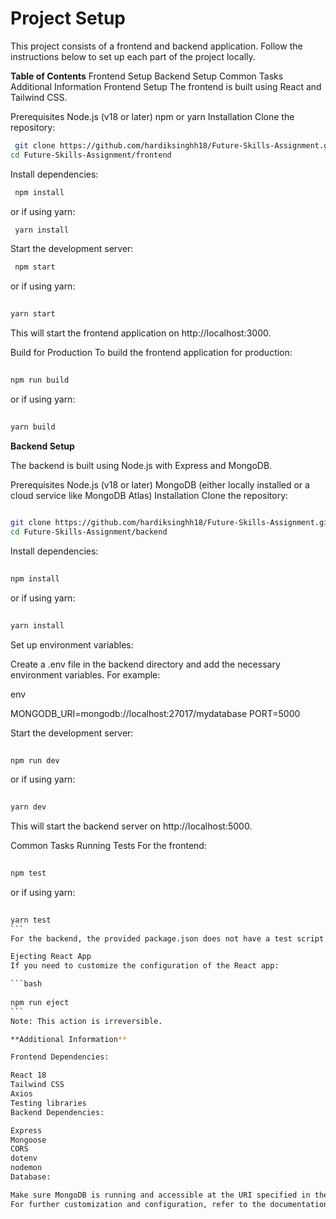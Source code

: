 # Project Setup

This project consists of a frontend and backend application. Follow the instructions below to set up each part of the project locally.

**Table of Contents**
Frontend Setup
Backend Setup
Common Tasks
Additional Information
Frontend Setup
The frontend is built using React and Tailwind CSS.

Prerequisites
Node.js (v18 or later)
npm or yarn
Installation
Clone the repository:

```bash
 git clone https://github.com/hardiksinghh18/Future-Skills-Assignment.git
cd Future-Skills-Assignment/frontend
```
Install dependencies:

```bash
 npm install
```
or if using yarn:

```bash
 yarn install
```
Start the development server:

```bash
 npm start
```
or if using yarn:

```bash
 
yarn start
```
This will start the frontend application on http://localhost:3000.

Build for Production
To build the frontend application for production:

```bash
 
npm run build
```
or if using yarn:

```bash
 
yarn build
```


**Backend Setup**

The backend is built using Node.js with Express and MongoDB.

Prerequisites
Node.js (v18 or later)
MongoDB (either locally installed or a cloud service like MongoDB Atlas)
Installation
Clone the repository:

```bash
 
git clone https://github.com/hardiksinghh18/Future-Skills-Assignment.git
cd Future-Skills-Assignment/backend
```
Install dependencies:

```bash
 
npm install
```
or if using yarn:

```bash
 
yarn install
```


Set up environment variables:

Create a .env file in the backend directory and add the necessary environment variables. For example:

env

MONGODB_URI=mongodb://localhost:27017/mydatabase
PORT=5000

Start the development server:

```bash
 
npm run dev
```
or if using yarn:

```bash
 
yarn dev
```
This will start the backend server on http://localhost:5000.

Common Tasks
Running Tests
For the frontend:

```bash
 
npm test
```
or if using yarn:

``````bash
 
yarn test
```
For the backend, the provided package.json does not have a test script. You may need to add test scripts based on your testing framework.

Ejecting React App
If you need to customize the configuration of the React app:

```bash
 
npm run eject
```
Note: This action is irreversible.

**Additional Information** 

Frontend Dependencies:

React 18
Tailwind CSS
Axios
Testing libraries
Backend Dependencies:

Express
Mongoose
CORS
dotenv
nodemon
Database:

Make sure MongoDB is running and accessible at the URI specified in the .env file.
For further customization and configuration, refer to the documentation of the respective libraries and frameworks used.

